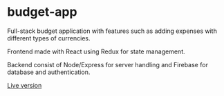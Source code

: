 # budget-app

Full-stack budget application with features such as adding expenses with different types of currencies.

Frontend made with React using Redux for state management.

Backend consist of Node/Express for server handling and Firebase for database and authentication.

[Live version](https://whispering-tundra-45846.herokuapp.com/)